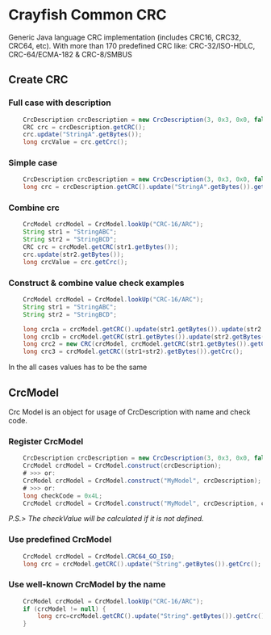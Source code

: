# Crayfish Common CRC
Generic Java language CRC implementation (includes CRC16, CRC32, CRC64, etc). With more than 170 predefined CRC like: CRC-32/ISO-HDLC, CRC-64/ECMA-182 &amp; CRC-8/SMBUS

## Create CRC
### Full case with description
```java
    CrcDescription crcDescription = new CrcDescription(3, 0x3, 0x0, false, false, 0x7);
    CRC crc = crcDescription.getCRC();
    crc.update("StringA".getBytes());
    long crcValue = crc.getCrc();
```
### Simple case 
```java
    CrcDescription crcDescription = new CrcDescription(3, 0x3, 0x0, false, false, 0x7);
    long crc = crcDescription.getCRC().update("StringA".getBytes()).getCrc();
```
### Combine crc
```java
    CrcModel crcModel = CrcModel.lookUp("CRC-16/ARC");
    String str1 = "StringABC";
    String str2 = "StringBCD";
    CRC crc = crcModel.getCRC(str1.getBytes());
    crc.update(str2.getBytes());
    long crcValue = crc.getCrc();
```

### Construct & combine value check examples
```java
    CrcModel crcModel = CrcModel.lookUp("CRC-16/ARC");
    String str1 = "StringABC";
    String str2 = "StringBCD";

    long crc1a = crcModel.getCRC().update(str1.getBytes()).update(str2.getBytes()).getCrc();
    long crc1b = crcModel.getCRC(str1.getBytes()).update(str2.getBytes()).getCrc();
    long crc2 = new CRC(crcModel, crcModel.getCRC(str1.getBytes()).getCrc(), str1.length()).update(str2.getBytes()).getCrc();
    long crc3 = crcModel.getCRC((str1+str2).getBytes()).getCrc();
```
In the all cases values has to be the same

## CrcModel
Crc Model is an object for usage of CrcDescription with name and check code.
### Register CrcModel
```java
    CrcDescription crcDescription = new CrcDescription(3, 0x3, 0x0, false, false, 0x7);
    CrcModel crcModel = CrcModel.construct(crcDescription);
    # >>> or:
    CrcModel crcModel = CrcModel.construct("MyModel", crcDescription);
    # >>> or:
    long checkCode = 0x4L;
    CrcModel crcModel = CrcModel.construct("MyModel", crcDescription, checkCode);
```
_P.S.> The checkValue will be calculated if it is not defined._

### Use predefined CrcModel
```java
    CrcModel crcModel = CrcModel.CRC64_GO_ISO;
    long crc = crcModel.getCRC().update("String".getBytes()).getCrc();
```
### Use well-known CrcModel by the name
```java
    CrcModel crcModel = CrcModel.lookUp("CRC-16/ARC");
    if (crcModel != null) {
        long crc=crcModel.getCRC().update("String".getBytes()).getCrc();
    }
```